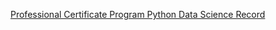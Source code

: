 [Professional Certificate Program Python Data Science Record](https://credentials.edx.org/records/programs/shared/fa128ff6580c4c7c9962c17c7c67b3aa/)
